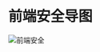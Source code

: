 # 前端安全导图

![前端安全](https://mmbiz.qpic.cn/mmbiz/vO7l6lQ0BwqVAQiaSiaw7zHU8eKzaibBVHGDWV0N7EGclk5fFpkTOt3PGKGPklzJatFkpeRPqaayMRrC0us1GhK6A/640?wx_fmt=other&tp=webp&wxfrom=5&wx_lazy=1&wx_co=1)

